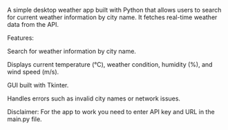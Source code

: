 A simple desktop weather app built with Python that allows users to search for current weather information by city name. It fetches real-time weather data from the API.

Features:

Search for weather information by city name.

Displays current temperature (°C), weather condition, humidity (%), and wind speed (m/s).

GUI built with Tkinter.

Handles errors such as invalid city names or network issues.

Disclaimer: For the app to work you need to enter API key and URL in the main.py file.
